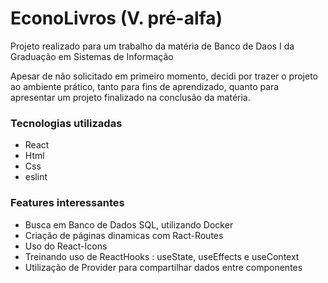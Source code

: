 # EconoLivros (V. pré-alfa)

Projeto realizado para um trabalho da matéria de Banco de Daos I da Graduação em Sistemas de Informação

Apesar de não solicitado em primeiro momento, decidi por trazer o projeto ao ambiente prático, tanto para fins de aprendizado, quanto para apresentar um projeto finalizado na conclusão da matéria.

### Tecnologias utilizadas

* React
* Html
* Css
* eslint

### Features interessantes

* Busca em Banco de Dados SQL, utilizando Docker 
* Criação de páginas dinamicas com Ract-Routes
* Uso do React-Icons
* Treinando uso de ReactHooks : useState, useEffects e useContext
* Utilização de Provider para compartilhar dados entre componentes





